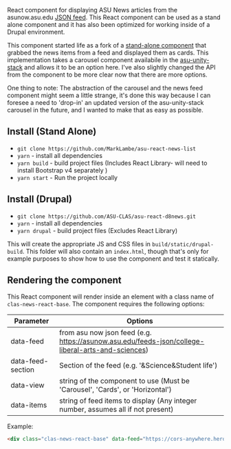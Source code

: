 React component for displaying ASU News articles from the asunow.asu.edu [JSON feed](https://asunow.asu.edu/feeds-json/college-liberal-arts-and-sciences). This React component can be used as a stand alone component and it has also been optimized for working inside of a Drupal environment.

This component started life as a fork of a <a href="https://github.com/ASU-CLAS/asu-react-news-list" target="blank">stand-alone component</a> 
that grabbed the news items from a feed and displayed them as cards. This implementation takes a carousel component availabile in 
the <a href="https://github.com/ASU/asu-unity-stack" target="blank">asu-unity-stack</a> and allows it to be an option here.
I've also slightly changed the API from the component to be more clear now that there are more options.

One thing to note: 
The abstraction of the carousel and the news feed component might seem a little strange, it's done this way because I can
foresee a need to 'drop-in' an updated version of the asu-unity-stack carousel in the future, and I wanted to make that as easy as possible.



## Install (Stand Alone)
* `git clone https://github.com/MarkLambe/asu-react-news-list`
* `yarn` - install all dependencies
* `yarn build` - build project files (Includes React Library- will need to install Bootstrap v4 separately )
* `yarn start` - Run the project locally


## Install (Drupal)
* `git clone https://github.com/ASU-CLAS/asu-react-d8news.git`
* `yarn` - install all dependencies
* `yarn drupal` - build project files (Excludes React Library)

This will create the appropriate JS and CSS files in `build/static/drupal-build`. This folder will also contain an 
`index.html`, though that's only for example purposes to show how to use the component and test it statically.


## Rendering the component

This React component will render inside an element with a class name of `clas-news-react-base`. The component requires the following options:

| Parameter         |  Options                                                                                          |
| -------------     | ------------------------------------------------------------------------------------------------- |
| data-feed         | from asu now json feed (e.g. https://asunow.asu.edu/feeds-json/college-liberal-arts-and-sciences) |
| data-feed-section | Section of the feed (e.g. '&Science&Student life')                                                |
| data-view         | string of the component to use (Must be 'Carousel', 'Cards', or 'Horizontal')                     |
| data-items        | string of feed items to display (Any integer number, assumes all if not present)                  |

Example:

```html
<div class="clas-news-react-base" data-feed="https://cors-anywhere.herokuapp.com/https://asunow.asu.edu/feeds-json/college-liberal-arts-and-sciences" data-feed-section="&Science&Student life" data-items="3" data-view="Cards" ></div>
```
